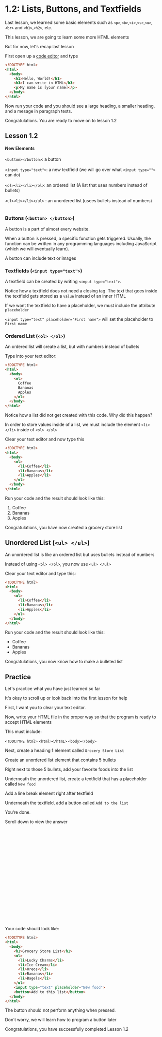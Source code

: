 # 1.2: Lists, Buttons, and Textfields

Last lesson, we learned some basic elements such as `<p>`,`<b>`,`<i>`,`<s>`,`<u>`,`<br>` and `<h1>`,`<h2>`, etc.

This lesson, we are going to learn some more HTML elements

But for now, let's recap last lesson

First open up a [code editor](https://html-playground.herokuapp.com/) and type

```html
<!DOCTYPE html>
<html>
  <body>
    <h1>Hello, World!</h1>
    <h3>I can write in HTML</h3>
    <p>My name is [your name]</p>
  </body>
</html>
```
Now run your code and you should see a large heading, a smaller heading, and a mesage in paragraph texts.

Congratulations. You are ready to move on to lesson 1.2

## Lesson 1.2

#### New Elements
`<button></button>`: a button <br><br>
`<input type="text">`: a new textfield (we will go over what `<input type="">` can do) <br><br>
`<ol><li></li></ol>`: an ordered list (A list that uses numbers instead of bullets) <br><br>
`<ul><li></li></ul>` : an unordered list (usees bullets instead of numbers) <br><br>

### Buttons (`<button> </button>`)

A button is a part of almost every website.

When a button is pressed, a specific function gets triggered. Usually, the function can be written in any programming languages including JavaScript (which we will eventually learn).

A button can include text or images

### Textfields (`<input type="text">`)

A textfield can be created by writing `<input type="text">`.

Notice how a textfield does not need a closing tag. The text that goes inside the textfield gets stored as a `value` instead of an inner HTML

If we want the textfield to have a placeholder, we must include the attribute `placeholder`

`<input type="text" placeholder="First name">` will set the placeholder to `First name`

### Ordered List (`<ol> </ol>`)

An ordered list will create a list, but with numbers instead of bullets

Type into your text editor:

```html
<!DOCTYPE html>
<html>
  <body>
    <ol>
      Coffee
      Bananas
      Apples
    </ol>
  </body>
</html>
```
Notice how a list did not get created with this code. Why did this happen?

In order to store values inside of a list, we must include the element `<li> </li>` inside of `<ol> </ol>`

Clear your text editor and now type this

```html
<!DOCTYPE html>
<html>
  <body>
    <ol>
      <li>Coffee</li>
      <li>Bananas</li>
      <li>Apples</li>
    </ol>
  </body>
</html>
```
Run your code and the result should look like this:

<!DOCTYPE html>
<html>
  <body>
    <ol>
      <li>Coffee</li>
      <li>Bananas</li>
      <li>Apples</li>
    </ol>
  </body>
</html>

Congratulations, you have now created a grocery store list

## Unordered List (`<ul> </ul>`)

An unordered list is like an ordered list but uses bullets instead of numbers

Instead of using `<ol> </ol>`, you now use `<ul> </ul>`

Clear your text editor and type this: 

```html
<!DOCTYPE html>
<html>
  <body>
    <ul>
      <li>Coffee</li>
      <li>Bananas</li>
      <li>Apples</li>
    </ul>
  </body>
</html>
```
Run your code and the result should look like this:

<!DOCTYPE html>
<html>
  <body>
    <ul>
      <li>Coffee</li>
      <li>Bananas</li>
      <li>Apples</li>
    </ul>
  </body>
</html>

Congratulations, you now know how to make a bulleted list

## Practice

Let's practice what you have just learned so far

It's okay to scroll up or look back into the first lesson for help 

First, I want you to clear your text editor.

Now, write your HTML file in the proper way so that the program is ready to accept HTML elements

This must include:

`<!DOCTYPE html>`
`<html></htmL>`
`<body></body>`

Next, create a heading 1 element called `Grocery Store List`

Create an unordered list element that contains 5 bullets

Right next to those 5 bullets, add your favorite foods into the list

Underneath the unordered list, create a textfield that has a placeholder called `New food`

Add a line break element right after textfield

Underneath the textfield, add a button called `Add to the list`

You're done.

Scroll down to view the answer

<br>
<br>
<br>
<br>
<br>
<br>
<br>
<br>
<br>
<br>
<br>
<br>
<br>
<br>
<br>
<br>
<br>
<br>

Your code should look like:

```html
<!DOCTYPE html>
<html>
  <body>
    <h1>Grocery Store List</h1>
    <ul>
      <li>Lucky Charms</li>
      <li>Ice Cream</li>
      <li>Oreos</li>
      <li>Bananas</li>
      <li>Bagels</li>
    </ul>
    <input type="text" placeholder="New food">
    <button>Add to this list</button>
  </body>
</html>
```
The button should not perform anything when pressed.

Don't worry, we will learn how to program a button later

Congratulations, you have successfully completed Lesson 1.2

